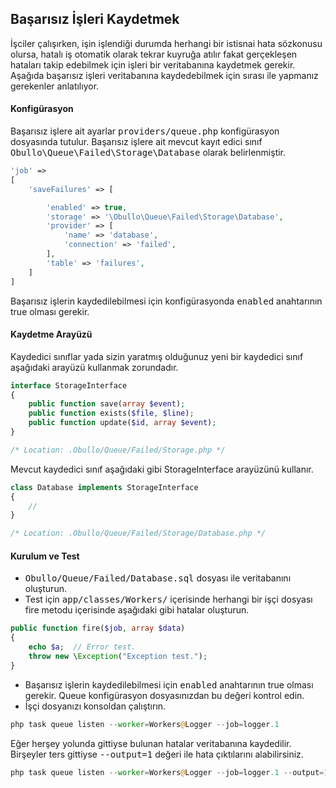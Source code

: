 
## Başarısız İşleri Kaydetmek

İşciler çalışırken, işin işlendiği durumda herhangi bir istisnai hata sözkonusu olursa, hatalı iş otomatik olarak tekrar kuyruğa atılır fakat gerçekleşen hataları takip edebilmek için işleri bir veritabanına kaydetmek gerekir. Aşağıda başarısız işleri veritabanına kaydedebilmek için sırası ile yapmanız gerekenler anlatılıyor.

<a name="failed-jobs-config"></a>

#### Konfigürasyon

Başarısız işlere ait ayarlar <kbd>providers/queue.php</kbd> konfigürasyon dosyasında tutulur. Başarısız işlere ait mevcut kayıt edici sınıf <kbd>Obullo\Queue\Failed\Storage\Database</kbd> olarak belirlenmiştir.

```php
'job' => 
[
    'saveFailures' => [

        'enabled' => true,
        'storage' => '\Obullo\Queue\Failed\Storage\Database',
        'provider' => [
            'name' => 'database',
            'connection' => 'failed',
        ],
        'table' => 'failures',
    ]
]
```

Başarısız işlerin kaydedilebilmesi için konfigürasyonda <kbd>enabled</kbd> anahtarının true olması gerekir.

#### Kaydetme Arayüzü

Kaydedici sınıflar yada sizin yaratmış olduğunuz yeni bir kaydedici sınıf aşağıdaki arayüzü kullanmak zorundadır.

```php
interface StorageInterface
{
    public function save(array $event);
    public function exists($file, $line);
    public function update($id, array $event);
}

/* Location: .Obullo/Queue/Failed/Storage.php */
```

Mevcut kaydedici sınıf aşağıdaki gibi StorageInterface arayüzünü kullanır.

```php
class Database implements StorageInterface
{
    // 
}

/* Location: .Obullo/Queue/Failed/Storage/Database.php */
```

#### Kurulum ve Test

* <kbd>Obullo/Queue/Failed/Database.sql</kbd> dosyası ile veritabanını oluşturun.
* Test için <kbd>app/classes/Workers/</kbd> içerisinde herhangi bir işçi dosyası fire metodu içerisinde aşağıdaki gibi hatalar oluşturun.

```php
public function fire($job, array $data)
{
    echo $a;  // Error test.
    throw new \Exception("Exception test.");
}
```

* Başarısız işlerin kaydedilebilmesi için <kbd>enabled</kbd> anahtarının true olması gerekir. Queue konfigürasyon dosyasınızdan bu değeri kontrol edin.
* İşçi dosyanızı konsoldan çalıştırın.

```php
php task queue listen --worker=Workers@Logger --job=logger.1
```

Eğer herşey yolunda gittiyse bulunan hatalar veritabanına kaydedilir. Birşeyler ters gittiyse <kbd>--output=1</kbd> değeri ile hata çıktılarını alabilirsiniz.

```php
php task queue listen --worker=Workers@Logger --job=logger.1 --output=1
```